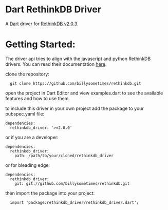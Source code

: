 Dart RethinkDB Driver
=========

A [Dart](http://www.dartlang.org) driver for [RethinkDB v2.0.3](http://www.rethinkdb.com).


Getting Started:
========

The driver api tries to align with the javascript and python RethinkDB drivers. You can read their documentation [here](http://www.rethinkdb.com/api/).

  clone the repository:
  ```
    git clone https://github.com/billysometimes/rethinkdb.git
  ````
  open the project in Dart Editor and view examples.dart to see the available features and how to use them.

  to include this driver in your own project add the package to your pubspec.yaml file:
  ```
  dependencies:
    rethinkdb_driver: '>=2.0.0'
  ````
  or if you are a developer:
  ```
  dependencies:
    rethinkdb_driver:
      path: /path/to/your/cloned/rethinkdb_driver
  ```
  or for bleading edge:
  ```
  dependencies:
    rethinkdb_driver: 
      git: git://github.com/billysometimes/rethinkdb.git
  ```
  
  
  then import the package into your project:
  ```
    import 'package:rethinkdb_driver/rethinkdb_driver.dart'; 
  ````  

